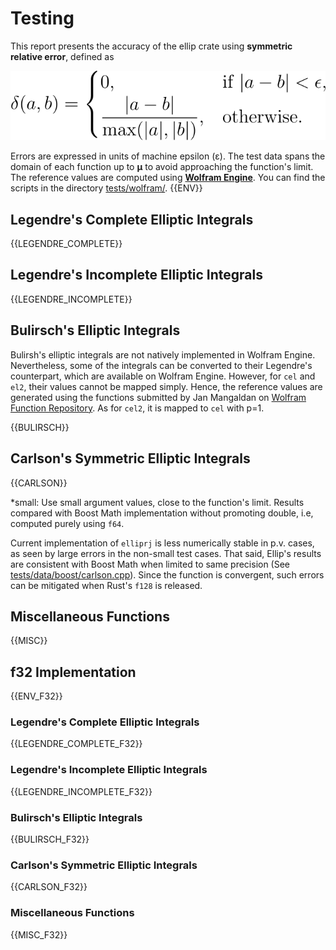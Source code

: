 # Testing
This report presents the accuracy of the ellip crate using **symmetric relative error**, defined as

![Symmetric relative error](https://github.com/p-sira/ellip/blob/main/examples/symmetric_error.svg?raw=true)

Errors are expressed in units of machine epsilon (ε). The test data spans the domain of each function up to **μ** to avoid approaching the function's limit. The reference values are computed using [**Wolfram Engine**](https://www.wolfram.com/engine/). You can find the scripts in the directory [tests/wolfram/](https://github.com/p-sira/ellip/blob/main/tests/wolfram/). 
{{ENV}}

## Legendre's Complete Elliptic Integrals

{{LEGENDRE_COMPLETE}}

## Legendre's Incomplete Elliptic Integrals

{{LEGENDRE_INCOMPLETE}}

## Bulirsch's Elliptic Integrals
Bulirsh's elliptic integrals are not natively implemented in Wolfram Engine. Nevertheless, some of the integrals can be converted to their Legendre's counterpart, which are available on Wolfram Engine. However, for `cel` and `el2`, their values cannot be mapped simply. Hence, the reference values are generated using the functions submitted by Jan Mangaldan on [Wolfram Function Repository](https://resources.wolframcloud.com/FunctionRepository/). As for `cel2`, it is mapped to `cel` with p=1.

{{BULIRSCH}}

## Carlson's Symmetric Elliptic Integrals

{{CARLSON}}

*small: Use small argument values, close to the function's limit. Results compared with Boost Math implementation without promoting double, i.e, computed purely using `f64`.

Current implementation of `elliprj` is less numerically stable in p.v. cases, as seen by large errors in the non-small test cases. That said, Ellip's results are consistent with Boost Math when limited to same precision (See [tests/data/boost/carlson.cpp](https://github.com/p-sira/ellip/blob/main/tests/data/boost/carlson.cpp)). Since the function is convergent, such errors can be mitigated when Rust's `f128` is released.

## Miscellaneous Functions

{{MISC}}

## f32 Implementation

{{ENV_F32}}

### Legendre's Complete Elliptic Integrals

{{LEGENDRE_COMPLETE_F32}}

### Legendre's Incomplete Elliptic Integrals

{{LEGENDRE_INCOMPLETE_F32}}

### Bulirsch's Elliptic Integrals

{{BULIRSCH_F32}}

### Carlson's Symmetric Elliptic Integrals

{{CARLSON_F32}}

### Miscellaneous Functions

{{MISC_F32}}